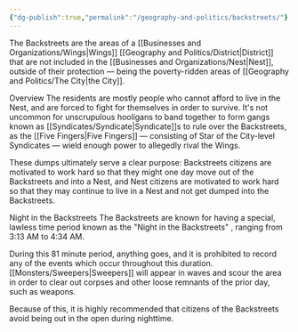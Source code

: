 ```yaml
---
{"dg-publish":true,"permalink":"/geography-and-politics/backstreets/"}
---
```


The Backstreets are the areas of a [[Businesses and Organizations/Wings\|Wings]] [[Geography and Politics/District\|District]] that are not included in the [[Businesses and Organizations/Nest\|Nest]], outside of their protection — being the poverty-ridden areas of [[Geography and Politics/The City\|the City]].

Overview
The residents are mostly people who cannot afford to live in the Nest, and are forced to fight for themselves in order to survive. It's not uncommon for unscrupulous hooligans to band together to form gangs known as [[Syndicates/Syndicate\|Syndicate]]s to rule over the Backstreets, as the [[Five Fingers\|Five Fingers]] — consisting of Star of the City-level Syndicates — wield enough power to allegedly rival the Wings.

These dumps ultimately serve a clear purpose: Backstreets citizens are motivated to work hard so that they might one day move out of the Backstreets and into a Nest, and Nest citizens are motivated to work hard so that they may continue to live in a Nest and not get dumped into the Backstreets.

Night in the Backstreets
The Backstreets are known for having a special, lawless time period known as the "Night in the Backstreets" , ranging from 3:13 AM to 4:34 AM.

During this 81 minute period, anything goes, and it is prohibited to record any of the events which occur throughout this duration. [[Monsters/Sweepers\|Sweepers]] will appear in waves and scour the area in order to clear out corpses and other loose remnants of the prior day, such as weapons.

Because of this, it is highly recommended that citizens of the Backstreets avoid being out in the open during nighttime.

